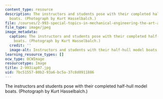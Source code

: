 ```yaml
---
content_type: resource
description: The instructors and students pose with their completed half-hull model
  boats. (Photograph by Kurt Hasselbalch.)
file: /courses/2-993-special-topics-in-mechanical-engineering-the-art-and-science-of-boat-design-january-iap-2007/7bc5155780b293a6bc5a37c8d0911886_2-993iap07.jpg
file_type: image/jpeg
image_metadata:
  caption: The instructors and students pose with their completed half-hull model
    boats. (Photograph by Kurt Hasselbalch.)
  credit: ''
  image-alt: Instructors and students with their half-hull model boats.
learning_resource_types: []
ocw_type: OCWImage
resourcetype: Image
title: 2-993iap07.jpg
uid: 7bc51557-80b2-93a6-bc5a-37c8d0911886
---
```

The instructors and students pose with their completed half-hull model boats. (Photograph by Kurt Hasselbalch.)

